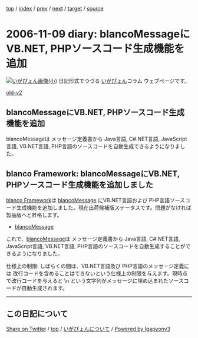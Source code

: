 [top](../index.html) 
 / [index](index.html) 
 / [prev](ig061108.html) 
 / [next](ig061110.html) 
 / [target](https://igapyon.github.io/diary/2006/ig061109.html) 
 / [source](https://github.com/igapyon/diary/blob/gh-pages/2006/ig061109.src.md) 

2006-11-09 diary: blancoMessageにVB.NET, PHPソースコード生成機能を追加
=====================================================================================================
[![いがぴょん画像(小)](https://igapyon.github.io/diary/images/iga200306s.jpg "いがぴょん")](https://igapyon.github.io/diary/memo/memoigapyon.html) 日記形式でつづる [いがぴょん](https://igapyon.github.io/diary/memo/memoigapyon.html)コラム ウェブページです。

[old-v2](ig061109-orig.html)

## blancoMessageにVB.NET, PHPソースコード生成機能を追加

blancoMessageは メッセージ定義書から Java言語, C#.NET言語, JavaScript言語, VB.NET言語, PHP言語のソースコードを自動生成できるようになりました。


## blanco Framework: blancoMessageにVB.NET, PHPソースコード生成機能を追加しました

[blanco Framework](http://www.igapyon.jp/blanco/blanco.ja.html)は [blancoMessage](http://www.igapyon.jp/blanco/blancomessage.html) にVB.NET言語および PHP言語ソースコード生成機能を追加しました。現在出荷候補版ステータスです。問題がなければ製品版へと昇格します。

* [blancoMessage](http://www.igapyon.jp/blanco/blancomessage.html)

これで、[blancoMessage](http://www.igapyon.jp/blanco/blancomessage.html)は メッセージ定義書から Java言語, C#.NET言語, JavaScript言語, VB.NET言語, PHP言語のソースコードを自動生成することができるようになりました。

仕様上の制限: しばらくの間は、VB.NET言語及び PHP言語のメッセージ定義には 改行コードを含めることはできないという仕様上の制限を与えます。現時点で改行コードを与えると
\n という文字列がメッセージに埋め込まれたソースコードが自動生成されます。


----------------------------------------------------------------------------------------------------

## この日記について

[Share on Twitter](https://twitter.com/intent/tweet?hashtags=igapyon%2Cdiary%2C%E3%81%84%E3%81%8C%E3%81%B4%E3%82%87%E3%82%93&text=blancoMessage%E3%81%ABVB.NET%2C+PHP%E3%82%BD%E3%83%BC%E3%82%B9%E3%82%B3%E3%83%BC%E3%83%89%E7%94%9F%E6%88%90%E6%A9%9F%E8%83%BD%E3%82%92%E8%BF%BD%E5%8A%A0&url=https%3A%2F%2Figapyon.github.io%2Fdiary%2F2006%2Fig061109.html) / [top](../index.html) / [いがぴょんについて](https://igapyon.github.io/diary/memo/memoigapyon.html) / [Powered by Igapyonv3](https://github.com/igapyon/igapyonv3)
